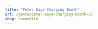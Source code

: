 ```yaml
---
title: "Peter Saye Charging Booth"
url: /ganta/peter-saye-charging-booth-3/
shop: commodité
---
```

